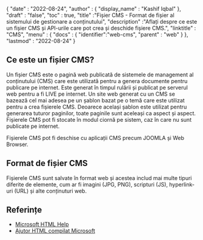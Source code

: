 {
  "date" : "2022-08-24",
  "author" : {
    "display_name" : "Kashif Iqbal"
},
  "draft" : "false",
  "toc" : true,
  "title" :"Fișier CMS - Format de fișier al sistemului de gestionare a conținutului",
  "description" :"Aflați despre ce este un fișier CMS și API-urile care pot crea și deschide fișiere CMS.",
  "linktitle" : "CMS",
  "menu" : {
    "docs" : {
      "identifier":"web-cms",
      "parent" : "web"
}
},
  "lastmod" : "2022-08-24"
}

## Ce este un fișier CMS?

Un fișier CMS este o pagină web publicată de sistemele de management al conținutului (CMS) care este utilizată pentru a genera documente pentru publicare pe internet. Este generat în timpul rulării și publicat pe serverul web pentru a fi LIVE pe internet. Un site web generat cu un CMS se bazează cel mai adesea pe un șablon bazat pe o temă care este utilizat pentru a crea fișierele CMS. Deoarece același șablon este utilizat pentru generarea tuturor paginilor, toate paginile sunt aceleași ca aspect și aspect. Fișierele CMS pot fi stocate în modul ciornă pe sistem, caz în care nu sunt publicate pe internet.

Fișierele CMS pot fi deschise cu aplicații CMS precum JOOMLA și Web Browser.

## Format de fișier CMS

Fișierele CMS sunt salvate în format web și acestea includ mai multe tipuri diferite de elemente, cum ar fi imagini (JPG, PNG), scripturi (JS), hyperlink-uri (URL) și alte conținuturi web.

## Referințe

* [Microsoft HTML Help](https://learn.microsoft.com/en-us/previous-versions/windows/desktop/htmlhelp/microsoft-html-help-1-4-sdk)
* [Ajutor HTML compilat Microsoft](https://en.wikipedia.org/wiki/Microsoft_Compiled_HTML_Help)

